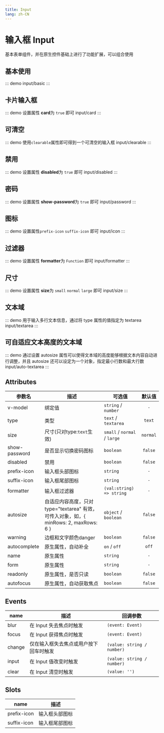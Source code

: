 ```yaml
---
title: Input
lang: zh-CN
---
```


# 输入框 Input
基本表单组件，并在原生控件基础上进行了功能扩展，可以组合使用

## 基本使用
::: demo 
input/basic
:::


## 卡片输入框
::: demo 设置属性 **card**为 `true` 即可
input/card
:::



## 可清空
::: demo  使用`clearable`属性即可得到一个可清空的输入框
input/clearable
:::


## 禁用
::: demo 设置属性 **disabled**为 `true` 即可
input/disabled
:::



## 密码
::: demo 设置属性 **show-password**为 `true` 即可
input/password
:::


## 图标 
::: demo 设置属性`prefix-icon` `suffix-icon` 即可
input/icon
:::

## 过滤器
::: demo 设置属性 **formatter**为 `Function` 即可 
input/formatter
:::

## 尺寸
::: demo  设置属性 **size**为 `small` `normal` `large` 即可
input/size
:::


## 文本域
::: demo 用于输入多行文本信息，通过将 type 属性的值指定为 textarea
input/textarea
:::

## 可自适应文本高度的文本域 
::: demo 通过设置 autosize 属性可以使得文本域的高度能够根据文本内容自动进行调整，并且 autosize 还可以设定为一个对象，指定最小行数和最大行数
input/auto-textarea
:::


## Attributes
|参数名|描述|可选值|默认值|
|---|---|---|:---:|
|v-model|绑定值|`string` / `number`|`-`|
|type|类型|`text` / `textarea`|`text`|
|size|尺寸(只对type:`text`生效)|`small` / `normal` / `large`|`normal`|
|show-password|是否显示切换密码图标|`boolean`|`false`|
|disabled|禁用|`boolean`|`false`|
|prefix-icon|输入框头部图标|`string`|`-`|
|suffix-icon|输入框尾部图标|`string`|`-`|
|formatter|输入框过滤器|`(val:string) => string`|`-`|
|autosize|自适应内容高度，只对 type="textarea" 有效，可传入对象，如，\{ minRows: 2, maxRows: 6 \}|`object` / `boolean`|`false`|
|warning|边框和文字颜色danger|`boolean`|`false`|
|autocomplete|原生属性，自动补全|`on` / `off`|`off`|
|name|原生属性|`string`|`-`|
|form|原生属性|`string`|`-`|
|readonly|原生属性，是否只读|`boolean`|`false`|
|autofocus|原生属性，自动获取焦点|`boolean`|`false`|



## Events
|name|描述|回调参数|
|---|---|---|
|blur|在 Input 失去焦点时触发|`(event: Event)`|
|focus|在 Input 获得焦点时触发|`(event: Event)`|
|change|仅在输入框失去焦点或用户按下回车时触发|`(value: string / number)`|
|input|在 Input 值改变时触发|`(value: string / number)`|
|clear|在 Input 清空时触发|`(value: '')`|


## Slots
|name|描述|
|---|---|
|prefix-icon|输入框头部图标|
|suffix-icon|输入框尾部图标|




